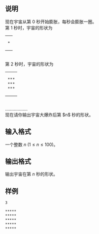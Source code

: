 <h2>说明</h2>

现在宇宙从第 $0$ 秒开始膨胀，每秒会膨胀一圈。<br />
第 $1$ 秒时，宇宙的形状为<br />
<table>
	<tbody>
		<tr>
			<td>
<pre>*</pre>
			</td>
		</tr>
	</tbody>
</table>
<br />
第 2 秒时，宇宙的形状为<br />
<table>
	<tbody>
		<tr>
			<td>
<pre>***
***
***</pre>
			</td>
		</tr>
	</tbody>
</table>
<br />
………………<br />
现在请你输出宇宙大爆炸后第 $n$ 秒的形状。
<h2>输入格式</h2>

一个整数 $n$ ($1≤n≤100$)。

<h2>输出格式</h2>

输出宇宙在第 $n$ 秒的形状。

<h2>样例</h2>
<pre><code class="language-input1">3</code></pre><pre><code class="language-output1">*****
*****
*****
*****
*****</code></pre>

